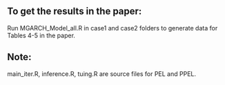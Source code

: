 ## To get the results in the paper:

Run MGARCH_Model_all.R in case1 and case2 folders to generate data for Tables 4-5 in the paper.

## Note:

main_iter.R, inference.R, tuing.R are source files for PEL and PPEL.
